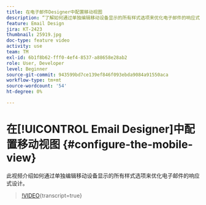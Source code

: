 ```yaml
---
title: 在电子邮件Designer中配置移动视图
description: “了解如何通过单独编辑移动设备显示的所有样式选项来优化电子邮件的响应式设计。”
feature: Email Design
jira: KT-2423
thumbnail: 25919.jpg
doc-type: feature video
activity: use
team: TM
exl-id: 6b1f8b62-fff0-4ef4-8537-a88658e28ab2
role: User, Developer
level: Beginner
source-git-commit: 943599bd7ce139ef846f093ebda9084a91550aca
workflow-type: tm+mt
source-wordcount: '54'
ht-degree: 0%

---
```


# 在[!UICONTROL Email Designer]中配置移动视图 {#configure-the-mobile-view}

此视频介绍如何通过单独编辑移动设备显示的所有样式选项来优化电子邮件的响应式设计。

>[!VIDEO](https://video.tv.adobe.com/v/25919?learn=on){transcript=true}
